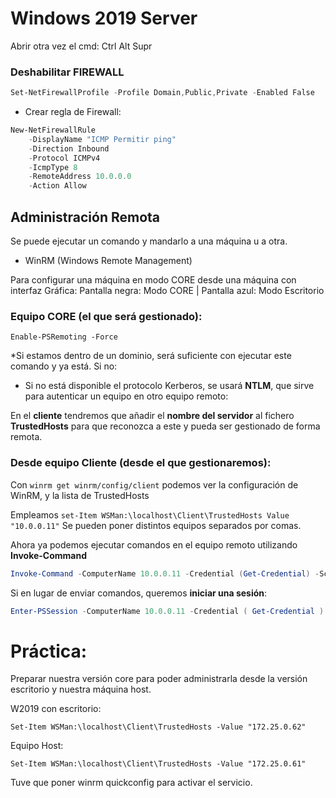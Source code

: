 # Windows 2019 Server

Abrir otra vez el cmd: Ctrl Alt Supr

### Deshabilitar FIREWALL
```powershell
Set-NetFirewallProfile -Profile Domain,Public,Private -Enabled False
```
- Crear regla de Firewall:
```powershell
New-NetFirewallRule
    -DisplayName "ICMP Permitir ping" 
    -Direction Inbound 
    -Protocol ICMPv4 
    -IcmpType 8 
    -RemoteAddress 10.0.0.0
    -Action Allow
```

## Administración Remota
Se puede ejecutar un comando y mandarlo a una máquina u a otra.

- WinRM (Windows Remote Management)

Para configurar una máquina en modo CORE desde una máquina con interfaz Gráfica:
Pantalla negra: Modo CORE | Pantalla azul: Modo Escritorio

### Equipo CORE (el que será gestionado):
`Enable-PSRemoting -Force`

*Si estamos dentro de un dominio, será suficiente con ejecutar este comando y ya está. Si no:

- Si no está disponible el protocolo Kerberos, se usará **NTLM**, que sirve para autenticar un equipo en otro equipo remoto:

En el **cliente** tendremos que añadir el **nombre del servidor** al fichero **TrustedHosts** para que reconozca a este y pueda ser gestionado de forma remota.

### Desde equipo Cliente (desde el que gestionaremos):
Con `winrm get winrm/config/client` podemos ver la configuración de WinRM, y la lista de TrustedHosts

Empleamos `set-Item WSMan:\localhost\Client\TrustedHosts Value "10.0.0.11"` 
Se pueden poner distintos equipos separados por comas.


Ahora ya podemos ejecutar comandos en el equipo remoto utilizando **Invoke-Command**
```powershell
Invoke-Command -ComputerName 10.0.0.11 -Credential (Get-Credential) -ScriptBlock { # COMANDOS A ENVIAR # Get-Content env:computername }
```

Si en lugar de enviar comandos, queremos **iniciar una sesión**:
```powershell
Enter-PSSession -ComputerName 10.0.0.11 -Credential ( Get-Credential )
```



# Práctica:
Preparar nuestra versión core para poder administrarla desde la versión escritorio y nuestra máquina host.

W2019 con escritorio: 
```
Set-Item WSMan:\localhost\Client\TrustedHosts -Value "172.25.0.62"
```

Equipo Host:
```
Set-Item WSMan:\localhost\Client\TrustedHosts -Value "172.25.0.61"
```
Tuve que poner winrm quickconfig para activar el servicio.
